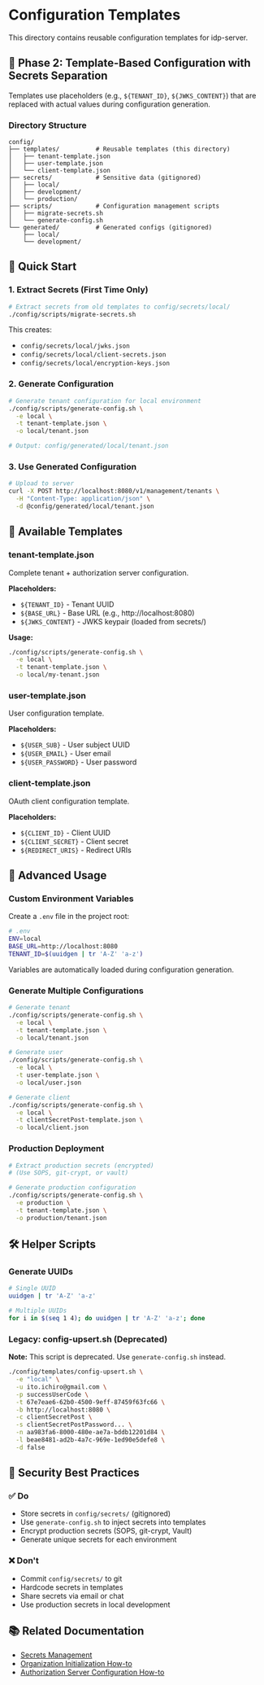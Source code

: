 # Configuration Templates

This directory contains reusable configuration templates for idp-server.

## 🔄 Phase 2: Template-Based Configuration with Secrets Separation

Templates use placeholders (e.g., `${TENANT_ID}`, `${JWKS_CONTENT}`) that are replaced with actual values during configuration generation.

### Directory Structure

```
config/
├── templates/          # Reusable templates (this directory)
│   ├── tenant-template.json
│   ├── user-template.json
│   └── client-template.json
├── secrets/            # Sensitive data (gitignored)
│   ├── local/
│   ├── development/
│   └── production/
├── scripts/            # Configuration management scripts
│   ├── migrate-secrets.sh
│   └── generate-config.sh
└── generated/          # Generated configs (gitignored)
    ├── local/
    └── development/
```

## 🚀 Quick Start

### 1. Extract Secrets (First Time Only)

```bash
# Extract secrets from old templates to config/secrets/local/
./config/scripts/migrate-secrets.sh
```

This creates:
- `config/secrets/local/jwks.json`
- `config/secrets/local/client-secrets.json`
- `config/secrets/local/encryption-keys.json`

### 2. Generate Configuration

```bash
# Generate tenant configuration for local environment
./config/scripts/generate-config.sh \
  -e local \
  -t tenant-template.json \
  -o local/tenant.json

# Output: config/generated/local/tenant.json
```

### 3. Use Generated Configuration

```bash
# Upload to server
curl -X POST http://localhost:8080/v1/management/tenants \
  -H "Content-Type: application/json" \
  -d @config/generated/local/tenant.json
```

## 📝 Available Templates

### tenant-template.json

Complete tenant + authorization server configuration.

**Placeholders:**
- `${TENANT_ID}` - Tenant UUID
- `${BASE_URL}` - Base URL (e.g., http://localhost:8080)
- `${JWKS_CONTENT}` - JWKS keypair (loaded from secrets/)

**Usage:**
```bash
./config/scripts/generate-config.sh \
  -e local \
  -t tenant-template.json \
  -o local/my-tenant.json
```

### user-template.json

User configuration template.

**Placeholders:**
- `${USER_SUB}` - User subject UUID
- `${USER_EMAIL}` - User email
- `${USER_PASSWORD}` - User password

### client-template.json

OAuth client configuration template.

**Placeholders:**
- `${CLIENT_ID}` - Client UUID
- `${CLIENT_SECRET}` - Client secret
- `${REDIRECT_URIS}` - Redirect URIs

## 🔧 Advanced Usage

### Custom Environment Variables

Create a `.env` file in the project root:

```bash
# .env
ENV=local
BASE_URL=http://localhost:8080
TENANT_ID=$(uuidgen | tr 'A-Z' 'a-z')
```

Variables are automatically loaded during configuration generation.

### Generate Multiple Configurations

```bash
# Generate tenant
./config/scripts/generate-config.sh \
  -e local \
  -t tenant-template.json \
  -o local/tenant.json

# Generate user
./config/scripts/generate-config.sh \
  -e local \
  -t user-template.json \
  -o local/user.json

# Generate client
./config/scripts/generate-config.sh \
  -e local \
  -t clientSecretPost-template.json \
  -o local/client.json
```

### Production Deployment

```bash
# Extract production secrets (encrypted)
# (Use SOPS, git-crypt, or vault)

# Generate production configuration
./config/scripts/generate-config.sh \
  -e production \
  -t tenant-template.json \
  -o production/tenant.json
```

## 🛠️ Helper Scripts

### Generate UUIDs

```bash
# Single UUID
uuidgen | tr 'A-Z' 'a-z'

# Multiple UUIDs
for i in $(seq 1 4); do uuidgen | tr 'A-Z' 'a-z'; done
```

### Legacy: config-upsert.sh (Deprecated)

**Note:** This script is deprecated. Use `generate-config.sh` instead.

```bash
./config/templates/config-upsert.sh \
  -e "local" \
  -u ito.ichiro@gmail.com \
  -p successUserCode \
  -t 67e7eae6-62b0-4500-9eff-87459f63fc66 \
  -b http://localhost:8080 \
  -c clientSecretPost \
  -s clientSecretPostPassword... \
  -n aa983fa6-8000-480e-ae7a-bddb12201d84 \
  -l beae8481-ad2b-4a7c-969e-1ed90e5defe8 \
  -d false
```

## 🔐 Security Best Practices

### ✅ Do

- Store secrets in `config/secrets/` (gitignored)
- Use `generate-config.sh` to inject secrets into templates
- Encrypt production secrets (SOPS, git-crypt, Vault)
- Generate unique secrets for each environment

### ❌ Don't

- Commit `config/secrets/` to git
- Hardcode secrets in templates
- Share secrets via email or chat
- Use production secrets in local development

## 📚 Related Documentation

- [Secrets Management](../secrets/README.md)
- [Organization Initialization How-to](../../documentation/docs/content_05_how-to/organization-initialization.md)
- [Authorization Server Configuration How-to](../../documentation/docs/content_05_how-to/authorization-server-configuration.md)
